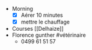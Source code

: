 - Morning
  * [x] Aérer 10 minutes
  * [x] mettre le chauffage
- Courses [[Delhaize]]
- Florence gunther #vétérinaire
	- 0499 61 51 57